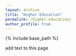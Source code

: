 ```yaml
---
layout: archive
title: "Higher Education"
permalink: /higher-education/
author_profile: true
---
```


{% include base_path %}

add text to this page

